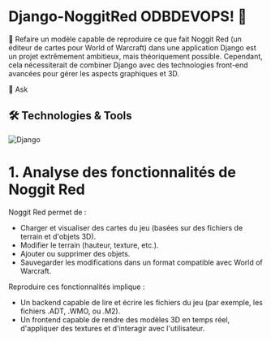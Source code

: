 # Django-NoggitRed ODBDEVOPS! 👋
🔭 Refaire un modèle capable de reproduire ce que fait Noggit Red (un éditeur de cartes pour World of Warcraft) dans une application Django est un projet extrêmement ambitieux, mais théoriquement possible. Cependant, cela nécessiterait de combiner Django avec des technologies front-end avancées pour gérer les aspects graphiques et 3D.

💬 Ask

## 🛠️ Technologies & Tools
<p align="left">
  <img src="https://img.shields.io/badge/Django-3776AB?style=flat&logo=python&logoColor=white" alt="Django"/>
</p>

# 1. Analyse des fonctionnalités de Noggit Red
Noggit Red permet de :
- Charger et visualiser des cartes du jeu (basées sur des fichiers de terrain et d'objets 3D).
- Modifier le terrain (hauteur, texture, etc.).
- Ajouter ou supprimer des objets.
- Sauvegarder les modifications dans un format compatible avec World of Warcraft.

Reproduire ces fonctionnalités implique :
- Un backend capable de lire et écrire les fichiers du jeu (par exemple, les fichiers .ADT, .WMO, ou .M2).
- Un frontend capable de rendre des modèles 3D en temps réel, d'appliquer des textures et d'interagir avec l'utilisateur.


